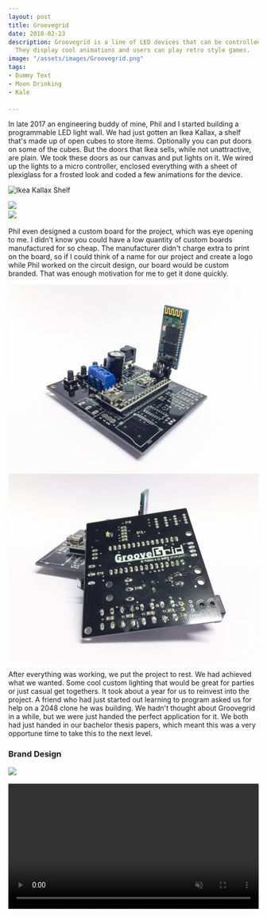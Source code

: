 ```yaml
---
layout: post
title: Groovegrid
date: 2018-02-23
description: Groovegrid is a line of LED devices that can be controlled via smartphone.
  They display cool animations and users can play retro style games.
image: "/assets/images/Groovegrid.png"
tags:
- Dummy Text
- Moon Drinking
- Kale

---
```

In late 2017 an engineering buddy of mine, Phil and I started building a programmable LED light wall. We had just gotten an Ikea Kallax, a shelf that's made up of open cubes to store items. Optionally you can put doors on some of the cubes. But the doors that Ikea sells, while not unattractive, are plain. We took these doors as our canvas and put lights on it. We wired up the lights to a micro controller, enclosed everything with a sheet of plexiglass for a frosted look and coded a few animations for the device.

![](https://www.ikea.com/PIAimages/0644182_PE702466_S5.JPG#half "Ikea Kallax Shelf")

<div class='pics_in_a_row'>
    <div style="flex: 1.3344;">
      <img src='http://blimpage.com/pants/codepen/mm1.jpg'>
    </div>
    <div style="flex: 0.7505;">
      <img src='http://blimpage.com/pants/codepen/mm3.jpg'>
    </div>
  </div>

Phil even designed a custom board for the project, which was eye opening to me. I didn't know you could have a low quantity of custom boards manufactured for so cheap. The manufacturer didn't charge extra to print on the board, so if I could think of a name for our project and create a logo while Phil worked on the circuit design, our board would be custom branded. That was enough motivation for me to get it done quickly.

![](/assets/images/Groovegrid-Board_edit.jpg#half)
![](/assets/images/Groovegrid-Board-Back_edit.jpg#half)

After everything was working, we put the project to rest. We had achieved what we wanted. Some cool custom lighting that would be great for parties or just casual get togethers. It took about a year for us to reinvest into the project. A friend who had just started out learning to program asked us for help on a 2048 clone he was building. We hadn't thought about Groovegrid in a while, but we were just handed the perfect application for it. We both had just handed in our bachelor thesis papers, which meant this was a very opportune time to take this to the next level.

### Brand Design

![](https://i.ibb.co/SvJTYJD/Groove-Grid-Moodboard-Export-compressed.jpg#full)

<video autoplay="autoplay" loop="loop" muted playsinline style="width: 100%; height: auto;">
<source src="/assets/images/Groovegrid-Logo-Prototype.mp4" type="video/mp4" />
</video>
